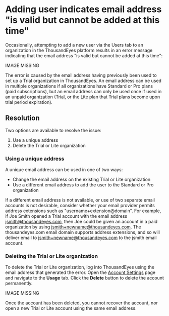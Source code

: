 # Adding user indicates email address "is valid but cannot be added at this time"

Occasionally, attempting to add a new user via the Users tab to an organization in the ThousandEyes platform results in an error message indicating that the email address "is valid but cannot be added at this time":

IMAGE MISSING

The error is caused by the email address having previously been used to set up a Trial organization in ThousandEyes. An email address can be used in multiple organizations if all organizations have Standard or Pro plans \(paid subscriptions\), but an email address can only be used once if used in an unpaid organization \(Trial, or the Lite plan that Trial plans become upon trial period expiration\).

## Resolution

 Two options are available to resolve the issue:

1. Use a unique address
2. Delete the Trial or Lite organization

### Using a unique address

 A unique email address can be used in one of two ways:

* Change the email address on the existing Trial or Lite organization
* Use a different email address to add the user to the Standard or Pro organization

 If a different email address is not available, or use of two separate email accounts is not desirable, consider whether your email provider permits address extensions such as "username+extension@domain".  For example, if Joe Smith opened a Trial account with the email address jsmith@thousandeyes.com, then Joe could be given an account in a paid organization by using jsmith+newname@thousandeyes.com.  The thousandeyes.com email domain supports address extensions, and so will deliver email to jsmith+newname@thousandeyes.com to the jsmith email account.

### Deleting the Trial or Lite organization

To delete the Trial or Lite organization, log into ThousandEyes using the email address that generated the error.  Open the [Account Settings](https://app.thousandeyes.com/settings/account/?section=usage) page and navigate to the **Usage** tab.  Click the **Delete** button to delete the account permanently.

IMAGE MISSING

 Once the account has been deleted, you cannot recover the account, nor open a new Trial or Lite account using the same email address.

